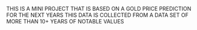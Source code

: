 THIS IS A MINI PROJECT THAT IS BASED ON A GOLD PRICE PREDICTION FOR THE NEXT YEARS
THIS DATA IS COLLECTED FROM A DATA SET OF MORE THAN 10+ YEARS OF NOTABLE VALUES
